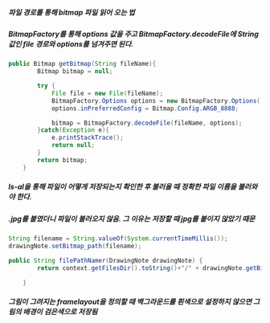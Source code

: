 ##### 파일 경로를 통해 bitmap 파일 읽어 오는 법
##### BitmapFactory를 통해 options 값을 주고 BitmapFactory.decodeFile에 String값인 file 경로와 options를 넘겨주면 된다.
```java
public Bitmap getBitmap(String fileName){
        Bitmap bitmap = null;

        try {
            File file = new File(fileName);
            BitmapFactory.Options options = new BitmapFactory.Options();
            options.inPreferredConfig = Bitmap.Config.ARGB_8888;

            bitmap = BitmapFactory.decodeFile(fileName, options);
        }catch(Exception e){
            e.printStackTrace();
            return null;
        }
        return bitmap;
    }
```

##### ls-al을 통해 파일이 어떻게 저장되는지 확인한 후 불러올 때 정확한 파일 이름을 불러와야 한다.
##### .jpg를 붙였더니 파일이 불러오지 않음. 그 이유는 저장할 때 jpg를 붙이지 않았기 때문
```java
String filename = String.valueOf(System.currentTimeMillis());
drawingNote.setBitmap_path(filename);
```
```java
public String filePathNamer(DrawingNote drawingNote) {
        return context.getFilesDir().toString()+"/" + drawingNote.getBitmap_path();

    }
```

##### 그림이 그려지는 framelayout을 정의할 때 백그라운드를 흰색으로 설정하지 않으면 그림의 배경이 검은색으로 저장됨
